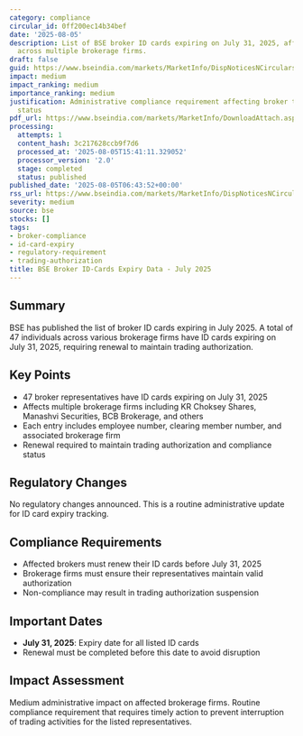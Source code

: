 ```yaml
---
category: compliance
circular_id: 0ff200ec14b34bef
date: '2025-08-05'
description: List of BSE broker ID cards expiring on July 31, 2025, affecting 47 individuals
  across multiple brokerage firms.
draft: false
guid: https://www.bseindia.com/markets/MarketInfo/DispNoticesNCirculars.aspx?Noticeid={34B28C38-53E0-4013-9283-007F9C9E44EB}&noticeno=20250805-3&dt=08/05/2025&icount=3&totcount=60&flag=0
impact: medium
impact_ranking: medium
importance_ranking: medium
justification: Administrative compliance requirement affecting broker trading authorization
  status
pdf_url: https://www.bseindia.com/markets/MarketInfo/DownloadAttach.aspx?id=20250805-3&attachedId=ce8652aa-5734-4b37-9362-83bfe9fb4d13
processing:
  attempts: 1
  content_hash: 3c217628ccb9f7d6
  processed_at: '2025-08-05T15:41:11.329052'
  processor_version: '2.0'
  stage: completed
  status: published
published_date: '2025-08-05T06:43:52+00:00'
rss_url: https://www.bseindia.com/markets/MarketInfo/DispNoticesNCirculars.aspx?Noticeid={34B28C38-53E0-4013-9283-007F9C9E44EB}&noticeno=20250805-3&dt=08/05/2025&icount=3&totcount=60&flag=0
severity: medium
source: bse
stocks: []
tags:
- broker-compliance
- id-card-expiry
- regulatory-requirement
- trading-authorization
title: BSE Broker ID-Cards Expiry Data - July 2025
---
```


## Summary

BSE has published the list of broker ID cards expiring in July 2025. A total of 47 individuals across various brokerage firms have ID cards expiring on July 31, 2025, requiring renewal to maintain trading authorization.

## Key Points

- 47 broker representatives have ID cards expiring on July 31, 2025
- Affects multiple brokerage firms including KR Choksey Shares, Manashvi Securities, BCB Brokerage, and others
- Each entry includes employee number, clearing member number, and associated brokerage firm
- Renewal required to maintain trading authorization and compliance status

## Regulatory Changes

No regulatory changes announced. This is a routine administrative update for ID card expiry tracking.

## Compliance Requirements

- Affected brokers must renew their ID cards before July 31, 2025
- Brokerage firms must ensure their representatives maintain valid authorization
- Non-compliance may result in trading authorization suspension

## Important Dates

- **July 31, 2025**: Expiry date for all listed ID cards
- Renewal must be completed before this date to avoid disruption

## Impact Assessment

Medium administrative impact on affected brokerage firms. Routine compliance requirement that requires timely action to prevent interruption of trading activities for the listed representatives.